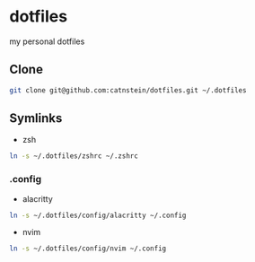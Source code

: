 # dotfiles
my personal dotfiles

## Clone

```bash
git clone git@github.com:catnstein/dotfiles.git ~/.dotfiles
```

## Symlinks

- zsh
```bash
ln -s ~/.dotfiles/zshrc ~/.zshrc
```

### .config

- alacritty
```bash
ln -s ~/.dotfiles/config/alacritty ~/.config
```

- nvim
```bash
ln -s ~/.dotfiles/config/nvim ~/.config
```

